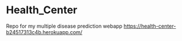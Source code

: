 # Health_Center
Repo for my multiple disease prediction webapp
https://health-center-b24517313c4b.herokuapp.com/
